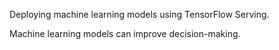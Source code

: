 Deploying machine learning models using TensorFlow Serving.

Machine learning models can improve decision-making.